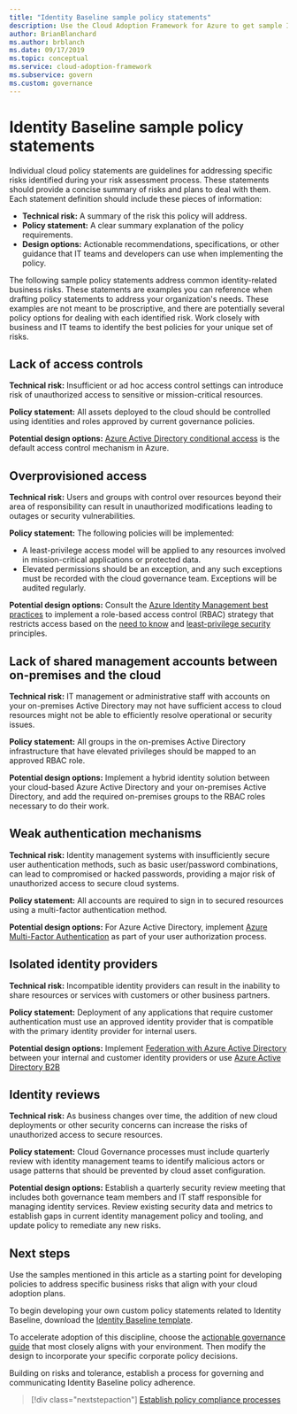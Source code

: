 ```yaml
---
title: "Identity Baseline sample policy statements"
description: Use the Cloud Adoption Framework for Azure to get sample Identity Baseline policy statements that can help you draft policy statements.
author: BrianBlanchard
ms.author: brblanch
ms.date: 09/17/2019
ms.topic: conceptual
ms.service: cloud-adoption-framework
ms.subservice: govern
ms.custom: governance
---
```


# Identity Baseline sample policy statements

Individual cloud policy statements are guidelines for addressing specific risks identified during your risk assessment process. These statements should provide a concise summary of risks and plans to deal with them. Each statement definition should include these pieces of information:

- **Technical risk:** A summary of the risk this policy will address.
- **Policy statement:** A clear summary explanation of the policy requirements.
- **Design options:** Actionable recommendations, specifications, or other guidance that IT teams and developers can use when implementing the policy.

The following sample policy statements address common identity-related business risks. These statements are examples you can reference when drafting policy statements to address your organization's needs. These examples are not meant to be proscriptive, and there are potentially several policy options for dealing with each identified risk. Work closely with business and IT teams to identify the best policies for your unique set of risks.

## Lack of access controls

**Technical risk:** Insufficient or ad hoc access control settings can introduce risk of unauthorized access to sensitive or mission-critical resources.

**Policy statement:** All assets deployed to the cloud should be controlled using identities and roles approved by current governance policies.

**Potential design options:** [Azure Active Directory conditional access](https://docs.microsoft.com/azure/active-directory/conditional-access/overview) is the default access control mechanism in Azure.

## Overprovisioned access

**Technical risk:** Users and groups with control over resources beyond their area of responsibility can result in unauthorized modifications leading to outages or security vulnerabilities.

**Policy statement:** The following policies will be implemented:

- A least-privilege access model will be applied to any resources involved in mission-critical applications or protected data.
- Elevated permissions should be an exception, and any such exceptions must be recorded with the cloud governance team. Exceptions will be audited regularly.

**Potential design options:** Consult the [Azure Identity Management best practices](https://docs.microsoft.com/azure/security/azure-security-identity-management-best-practices) to implement a role-based access control (RBAC) strategy that restricts access based on the [need to know](https://wikipedia.org/wiki/Need_to_know) and [least-privilege security](https://wikipedia.org/wiki/Principle_of_least_privilege) principles.

## Lack of shared management accounts between on-premises and the cloud

**Technical risk:** IT management or administrative staff with accounts on your on-premises Active Directory may not have sufficient access to cloud resources might not be able to efficiently resolve operational or security issues.

**Policy statement:** All groups in the on-premises Active Directory infrastructure that have elevated privileges should be mapped to an approved RBAC role.

**Potential design options:** Implement a hybrid identity solution between your cloud-based Azure Active Directory and your on-premises Active Directory, and add the required on-premises groups to the RBAC roles necessary to do their work.

## Weak authentication mechanisms

**Technical risk:** Identity management systems with insufficiently secure user authentication methods, such as basic user/password combinations, can lead to compromised or hacked passwords, providing a major risk of unauthorized access to secure cloud systems.

**Policy statement:** All accounts are required to sign in to secured resources using a multi-factor authentication method.

**Potential design options:** For Azure Active Directory, implement [Azure Multi-Factor Authentication](https://docs.microsoft.com/azure/active-directory/authentication/concept-mfa-howitworks) as part of your user authorization process.

## Isolated identity providers

**Technical risk:** Incompatible identity providers can result in the inability to share resources or services with customers or other business partners.

**Policy statement:** Deployment of any applications that require customer authentication must use an approved identity provider that is compatible with the primary identity provider for internal users.

**Potential design options:** Implement [Federation with Azure Active Directory](https://docs.microsoft.com/azure/active-directory/hybrid/whatis-fed) between your internal and customer identity providers or use [Azure Active Directory B2B](https://docs.microsoft.com/azure/active-directory/b2b/what-is-b2b)

## Identity reviews

**Technical risk:** As business changes over time, the addition of new cloud deployments or other security concerns can increase the risks of unauthorized access to secure resources.

**Policy statement:** Cloud Governance processes must include quarterly review with identity management teams to identify malicious actors or usage patterns that should be prevented by cloud asset configuration.

**Potential design options:** Establish a quarterly security review meeting that includes both governance team members and IT staff responsible for managing identity services. Review existing security data and metrics to establish gaps in current identity management policy and tooling, and update policy to remediate any new risks.

## Next steps

Use the samples mentioned in this article as a starting point for developing policies to address specific business risks that align with your cloud adoption plans.

To begin developing your own custom policy statements related to Identity Baseline, download the [Identity Baseline template](./template.md).

To accelerate adoption of this discipline, choose the [actionable governance guide](../guides/index.md) that most closely aligns with your environment. Then modify the design to incorporate your specific corporate policy decisions.

Building on risks and tolerance, establish a process for governing and communicating Identity Baseline policy adherence.

> [!div class="nextstepaction"]
> [Establish policy compliance processes](./compliance-processes.md)
